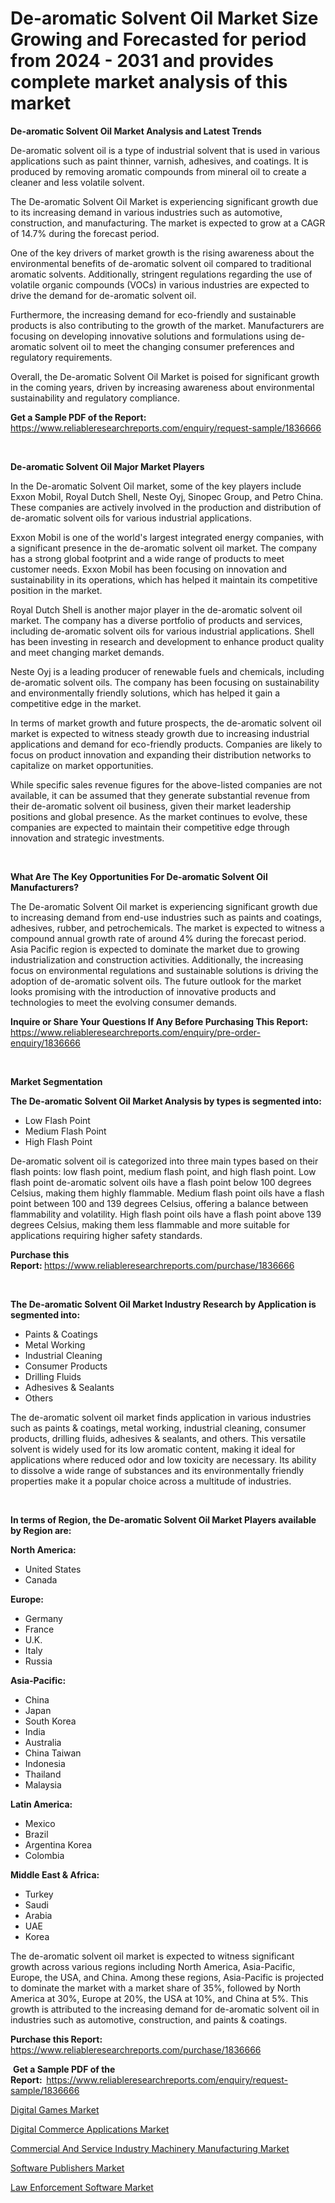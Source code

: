 <p><h1>De-aromatic Solvent Oil Market Size Growing and Forecasted for period from 2024 - 2031 and provides complete market analysis of this market</h1></p><p><strong>De-aromatic Solvent Oil Market Analysis and Latest Trends</strong></p>
<p><p>De-aromatic solvent oil is a type of industrial solvent that is used in various applications such as paint thinner, varnish, adhesives, and coatings. It is produced by removing aromatic compounds from mineral oil to create a cleaner and less volatile solvent. </p><p>The De-aromatic Solvent Oil Market is experiencing significant growth due to its increasing demand in various industries such as automotive, construction, and manufacturing. The market is expected to grow at a CAGR of 14.7% during the forecast period. </p><p>One of the key drivers of market growth is the rising awareness about the environmental benefits of de-aromatic solvent oil compared to traditional aromatic solvents. Additionally, stringent regulations regarding the use of volatile organic compounds (VOCs) in various industries are expected to drive the demand for de-aromatic solvent oil.</p><p>Furthermore, the increasing demand for eco-friendly and sustainable products is also contributing to the growth of the market. Manufacturers are focusing on developing innovative solutions and formulations using de-aromatic solvent oil to meet the changing consumer preferences and regulatory requirements.</p><p>Overall, the De-aromatic Solvent Oil Market is poised for significant growth in the coming years, driven by increasing awareness about environmental sustainability and regulatory compliance.</p></p>
<p><strong>Get a Sample PDF of the Report:&nbsp;</strong> <a href="https://www.reliableresearchreports.com/enquiry/request-sample/1836666">https://www.reliableresearchreports.com/enquiry/request-sample/1836666</a></p>
<p>&nbsp;</p>
<p><strong>De-aromatic Solvent Oil Major Market Players</strong></p>
<p><p>In the De-aromatic Solvent Oil market, some of the key players include Exxon Mobil, Royal Dutch Shell, Neste Oyj, Sinopec Group, and Petro China. These companies are actively involved in the production and distribution of de-aromatic solvent oils for various industrial applications.</p><p>Exxon Mobil is one of the world's largest integrated energy companies, with a significant presence in the de-aromatic solvent oil market. The company has a strong global footprint and a wide range of products to meet customer needs. Exxon Mobil has been focusing on innovation and sustainability in its operations, which has helped it maintain its competitive position in the market.</p><p>Royal Dutch Shell is another major player in the de-aromatic solvent oil market. The company has a diverse portfolio of products and services, including de-aromatic solvent oils for various industrial applications. Shell has been investing in research and development to enhance product quality and meet changing market demands.</p><p>Neste Oyj is a leading producer of renewable fuels and chemicals, including de-aromatic solvent oils. The company has been focusing on sustainability and environmentally friendly solutions, which has helped it gain a competitive edge in the market.</p><p>In terms of market growth and future prospects, the de-aromatic solvent oil market is expected to witness steady growth due to increasing industrial applications and demand for eco-friendly products. Companies are likely to focus on product innovation and expanding their distribution networks to capitalize on market opportunities.</p><p>While specific sales revenue figures for the above-listed companies are not available, it can be assumed that they generate substantial revenue from their de-aromatic solvent oil business, given their market leadership positions and global presence. As the market continues to evolve, these companies are expected to maintain their competitive edge through innovation and strategic investments.</p></p>
<p>&nbsp;</p>
<p><strong>What Are The Key Opportunities For De-aromatic Solvent Oil Manufacturers?</strong></p>
<p><p>The De-aromatic Solvent Oil market is experiencing significant growth due to increasing demand from end-use industries such as paints and coatings, adhesives, rubber, and petrochemicals. The market is expected to witness a compound annual growth rate of around 4% during the forecast period. Asia Pacific region is expected to dominate the market due to growing industrialization and construction activities. Additionally, the increasing focus on environmental regulations and sustainable solutions is driving the adoption of de-aromatic solvent oils. The future outlook for the market looks promising with the introduction of innovative products and technologies to meet the evolving consumer demands.</p></p>
<p><strong>Inquire or Share Your Questions If Any Before Purchasing This Report:</strong> <a href="https://www.reliableresearchreports.com/enquiry/pre-order-enquiry/1836666">https://www.reliableresearchreports.com/enquiry/pre-order-enquiry/1836666</a></p>
<p>&nbsp;</p>
<p><strong>Market Segmentation</strong></p>
<p><strong>The De-aromatic Solvent Oil Market Analysis by types is segmented into:</strong></p>
<p><ul><li>Low Flash Point</li><li>Medium Flash Point</li><li>High Flash Point</li></ul></p>
<p><p>De-aromatic solvent oil is categorized into three main types based on their flash points: low flash point, medium flash point, and high flash point. Low flash point de-aromatic solvent oils have a flash point below 100 degrees Celsius, making them highly flammable. Medium flash point oils have a flash point between 100 and 139 degrees Celsius, offering a balance between flammability and volatility. High flash point oils have a flash point above 139 degrees Celsius, making them less flammable and more suitable for applications requiring higher safety standards.</p></p>
<p><strong>Purchase this Report:&nbsp;</strong><a href="https://www.reliableresearchreports.com/purchase/1836666">https://www.reliableresearchreports.com/purchase/1836666</a></p>
<p>&nbsp;</p>
<p><strong>The De-aromatic Solvent Oil Market Industry Research by Application is segmented into:</strong></p>
<p><ul><li>Paints & Coatings</li><li>Metal Working</li><li>Industrial Cleaning</li><li>Consumer Products</li><li>Drilling Fluids</li><li>Adhesives & Sealants</li><li>Others</li></ul></p>
<p><p>The de-aromatic solvent oil market finds application in various industries such as paints & coatings, metal working, industrial cleaning, consumer products, drilling fluids, adhesives & sealants, and others. This versatile solvent is widely used for its low aromatic content, making it ideal for applications where reduced odor and low toxicity are necessary. Its ability to dissolve a wide range of substances and its environmentally friendly properties make it a popular choice across a multitude of industries.</p></p>
<p>&nbsp;</p>
<p><strong>In terms of Region, the De-aromatic Solvent Oil Market Players available by Region are:</strong></p>
<p>
    <p> <strong> North America: </strong>
        <ul>
            <li>United States</li>
            <li>Canada</li>
        </ul>
        </p> 
    <p> <strong> Europe: </strong>
        <ul>
            <li>Germany</li>
            <li>France</li>
            <li>U.K.</li>
            <li>Italy</li>
            <li>Russia</li>
        </ul>
        </p> 
    <p> <strong> Asia-Pacific: </strong>
        <ul>
            <li>China</li>
            <li>Japan</li>
            <li>South Korea</li>
            <li>India</li>
            <li>Australia</li>
            <li>China Taiwan</li>
            <li>Indonesia</li>
            <li>Thailand</li>
            <li>Malaysia</li>
        </ul>
        </p> 
    <p> <strong> Latin America: </strong>
        <ul>
            <li>Mexico</li>
            <li>Brazil</li>
            <li>Argentina Korea</li>
            <li>Colombia</li>
        </ul>
        </p> 
    <p> <strong> Middle East & Africa: </strong>
        <ul>
            <li>Turkey</li>
            <li>Saudi</li>
            <li>Arabia</li>
            <li>UAE</li>
            <li>Korea</li>
        </ul>
    </p>
    </p>
<p><p>The de-aromatic solvent oil market is expected to witness significant growth across various regions including North America, Asia-Pacific, Europe, the USA, and China. Among these regions, Asia-Pacific is projected to dominate the market with a market share of 35%, followed by North America at 30%, Europe at 20%, the USA at 10%, and China at 5%. This growth is attributed to the increasing demand for de-aromatic solvent oil in industries such as automotive, construction, and paints & coatings.</p></p>
<p><strong>Purchase this Report: </strong><a href="https://www.reliableresearchreports.com/purchase/1836666">https://www.reliableresearchreports.com/purchase/1836666</a></p>
<p>&nbsp;<strong>Get a Sample PDF of the Report:&nbsp;&nbsp;</strong><a href="https://www.reliableresearchreports.com/enquiry/request-sample/1836666">https://www.reliableresearchreports.com/enquiry/request-sample/1836666</a></p>
<p><strong></strong></p>
<p><p><a href="https://medium.com/@jeremybates83/digital-games-market-trends-and-market-analysis-forecasted-for-period-2024-2031-4e14b22ed004">Digital Games Market</a></p><p><a href="https://medium.com/@jeremybates83/digital-commerce-applications-market-report-reveals-the-latest-trends-and-growth-opportunities-of-614c4d45e410">Digital Commerce Applications Market</a></p><p><a href="https://medium.com/@jasonmartin866/commercial-and-service-industry-machinery-manufacturing-market-insight-market-trends-growth-af0fb72c573a">Commercial And Service Industry Machinery Manufacturing Market</a></p><p><a href="https://medium.com/@jasonmartin866/software-publishers-market-trends-and-market-analysis-forecasted-for-period-2024-2031-1aa7c2dfbe0f">Software Publishers Market</a></p><p><a href="https://medium.com/@pauladams6h/analyzing-law-enforcement-software-market-global-industry-perspective-and-forecast-2024-to-2031-ae53aad63ad4">Law Enforcement Software Market</a></p></p>